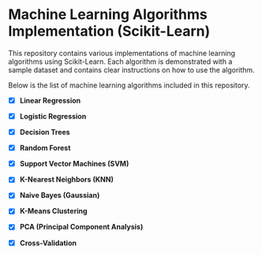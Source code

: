 # Machine Learning Algorithms Implementation (Scikit-Learn)

This repository contains various implementations of machine learning algorithms using Scikit-Learn. Each algorithm is demonstrated with a sample dataset and contains clear instructions on how to use the algorithm.



Below is the list of machine learning algorithms included in this repository.


- [x] **Linear Regression**
- [x] **Logistic Regression**
- [x] **Decision Trees**
- [x] **Random Forest**
- [x] **Support Vector Machines (SVM)**
- [x] **K-Nearest Neighbors (KNN)**
- [x] **Naive Bayes (Gaussian)**
- [x] **K-Means Clustering**
- [x] **PCA (Principal Component Analysis)**
- [x] **Cross-Validation**


